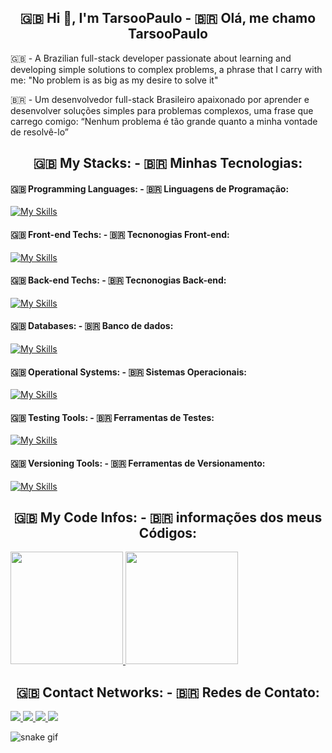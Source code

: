 <h2 align="center">🇬🇧 Hi 👋, I'm TarsooPaulo - 🇧🇷 Olá, me chamo TarsooPaulo</h2>

<p>
  🇬🇧 - A Brazilian full-stack developer passionate about learning and developing simple solutions to complex problems, 
  a phrase that I carry with me: "No problem is as big as my desire to solve it"

  🇧🇷 - Um desenvolvedor full-stack Brasileiro apaixonado por aprender e desenvolver soluções simples para problemas complexos, 
  uma frase que carrego comigo: “Nenhum problema é tão grande quanto a minha vontade de resolvê-lo”
</p>

<h2 align="center">🇬🇧 My Stacks: - 🇧🇷 Minhas Tecnologias:</h2>

<h4>
  🇬🇧 Programming Languages: - 🇧🇷 Linguagens de Programação:
</h4>

[![My Skills](https://skillicons.dev/icons?i=python,js,ts,java,bash&theme=dark)](https://skillicons.dev)

<h4> 
  🇬🇧 Front-end Techs: - 🇧🇷 Tecnonogias Front-end:
</h4>

[![My Skills](https://skillicons.dev/icons?i=html,css,react,next,django,babel,webpack&theme=dark)](https://skillicons.dev)

<h4> 
  🇬🇧 Back-end Techs: - 🇧🇷 Tecnonogias Back-end:
</h4>

[![My Skills](https://skillicons.dev/icons?i=nodejs,express,sequelize&theme=dark)](https://skillicons.dev)

<h4> 
  🇬🇧 Databases: - 🇧🇷 Banco de dados:
</h4>

[![My Skills](https://skillicons.dev/icons?i=sqlite,mongodb,postgres&theme=dark)](https://skillicons.dev)

<h4> 
  🇬🇧 Operational Systems: - 🇧🇷 Sistemas Operacionais:
</h4>

[![My Skills](https://skillicons.dev/icons?i=windows,linux,debian,redhat&theme=dark)](https://skillicons.dev)

<h4> 
  🇬🇧 Testing Tools: - 🇧🇷 Ferramentas de Testes:
</h4>

[![My Skills](https://skillicons.dev/icons?i=jest&theme=dark)](https://skillicons.dev)

<h4> 
  🇬🇧 Versioning Tools: - 🇧🇷 Ferramentas de Versionamento:
</h4>

[![My Skills](https://skillicons.dev/icons?i=git,github&theme=dark)](https://skillicons.dev)

          
<h2 align="center"> 
  🇬🇧 My Code Infos: - 🇧🇷 informações dos meus Códigos:
</h2>          

<a href="https://beacons.ai/Tarsoo_Paulo" target="_blank">
  <img height="180em" src="https://github-readme-stats.vercel.app/api?username=TarsooPaulo&show_icons=true&theme=blue-green" />
  <img height="180em" src="https://github-readme-stats.vercel.app/api/top-langs/?username=TarsooPaulo&layout=compact" />
</a>

<h2 align="center"> 
  🇬🇧 Contact Networks: - 🇧🇷 Redes de Contato:
</h2> 

<a href="https://www.linkedin.com/in/tarsoo-paulo/" target="blank"> 
  <img src="https://img.shields.io/badge/linkedin-%230077B5.svg?style=for-the-badge&logo=linkedin&logoColor=white">
</a>

<a href="https://www.instagram.com/tarsoo_paulo/" target="blank">
  <img src="https://img.shields.io/badge/Instagram-E4405F?style=for-the-badge&logo=instagram&logoColor=white">
</a>

<a href="https://x.com/Tarsoo_Paulo">
  <img src="https://img.shields.io/badge/Twitter-1DA1F2?style=for-the-badge&logo=twitter&logoColor=white">
</a>

<a href="mailto:paulodetarse333@gmail.com?subject=Interesse em seu perfil&body=Após revisar o seu perfil, gostaria de expressar meu interesse em estabelecer uma conversa. Seria possível entrarmos em contato no momento que lhe for mais conveniente?">
  <img src="https://img.shields.io/badge/Gmail-D14836?style=for-the-badge&logo=gmail&logoColor=white">
</a>

![snake gif](https://github.com/TarsooPaulo/TarsooPaulo/blob/output/github-contribution-grid-snake.svg)


<!--
**TarsooPaulo/TarsooPaulo** is a ✨ _special_ ✨ repository because its `README.md` (this file) appears on your GitHub profile.

Here are some ideas to get you started:

- 🔭 I’m currently working on ...

- 👯 I’m looking to collaborate on ...
- 🤔 I’m looking for help with ...
- 💬 Ask me about ...
- 📫 How to reach me: ...
- 😄 Pronouns: He/Him
- ⚡ Fun fact: ...
--> 
